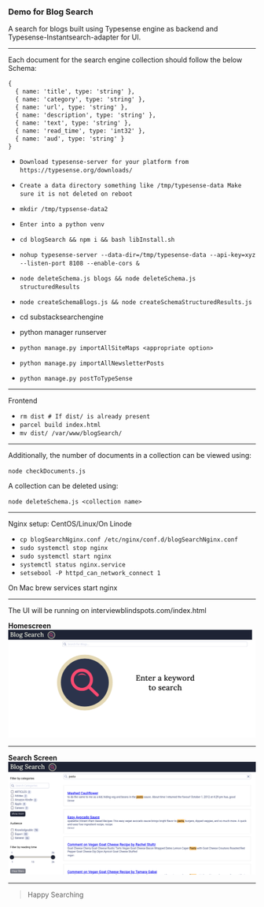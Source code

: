 
### Demo for Blog Search

A search for blogs built using Typesense engine as backend and Typesense-Instantsearch-adapter for UI.

---

Each document for the search engine collection should follow the below Schema:

```
{
  { name: 'title', type: 'string' },
  { name: 'category', type: 'string' },
  { name: 'url', type: 'string' },
  { name: 'description', type: 'string' },
  { name: 'text', type: 'string' },
  { name: 'read_time', type: 'int32' },
  { name: 'aud', type: 'string' }
}
```

- `Download typesense-server for your platform from https://typesense.org/downloads/`
- `Create a data directory something like /tmp/typesense-data Make sure it is not deleted on reboot`
- `mkdir /tmp/typsense-data2`
- `Enter into a python venv`
- `cd blogSearch && npm i && bash libInstall.sh`

- `nohup typesense-server --data-dir=/tmp/typesense-data --api-key=xyz --listen-port 8108 --enable-cors &`

- `node deleteSchema.js blogs && node deleteSchema.js structuredResults`
- `node createSchemaBlogs.js && node createSchemaStructuredResults.js`
- cd substacksearchengine
- python manager runserver
- `python manage.py importAllSiteMaps <appropriate option>`
- `python manage.py importAllNewsletterPosts`
- `python manage.py postToTypeSense`

---
  Frontend

- `rm dist # If dist/ is already present`
- `parcel build index.html`
- `mv dist/ /var/www/blogSearch/`

---

Additionally, the number of documents in a collection can be viewed using:

`node checkDocuments.js`

A collection can be deleted using:

`node deleteSchema.js <collection name>`

---

Nginx setup:
CentOS/Linux/On Linode
- `cp blogSearchNginx.conf /etc/nginx/conf.d/blogSearchNginx.conf`
- `sudo systemctl stop nginx`
- `sudo systemctl start nginx`
- `systemctl status nginx.service`
- `setsebool -P httpd_can_network_connect 1`

On Mac
brew services start nginx

---

The UI will be running on interviewblindspots.com/index.html

**Homescreen** ![](./homescreen.png)

---

**Search Screen** ![](./searchscreen.png)

---

> Happy Searching

